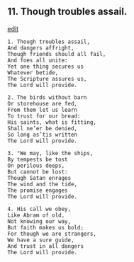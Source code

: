 
## 11.  Though troubles assail.
[edit](https://docs.google.com/document/d/12wEp%2DueOHO7iPVSib74pBqpVH3vo5mfW/edit?mode=html)



    1. Though troubles assail,
    And dangers affright, 
    Though friends should all fail, 
    And foes all unite:
    Yet one thing secures us 
    Whatever betide,
    The Scripture assures us,
    The Lord will provide.

    2. The birds without barn
    Or storehouse are fed, 
    From them let us learn 
    To trust for our bread:
    His saints, what is fitting, 
    Shall ne’er be denied,
    So long as’tis written 
    The Lord will provide.

    3. "We may, like the ships,
    By tempests be tost 
    On perilous deeps,
    But cannot be lost: 
    Though Satan enrages 
    The wind and the tide, 
    The promise engages 
    The Lord will provide.

    4. His call we obey,
    Like Abram of old,
    Not knowing our way,
    But faith makes us bold; 
    For though we are strangers, 
    We have a sure guide,
    And trust in all dangers 
    The Lord will provide.
